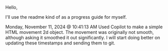 Hello,

I'll use the readme kind of as a progress guide for myself. 

Monday, November 11, 2024 @ 10:41:13 AM 
Used Copilot to make a simple HTML movement 2d object. The movement was originally not smooth, although asking it smoothed it out significantly. I will start doing better on updating these timestamps and sending them to git. 